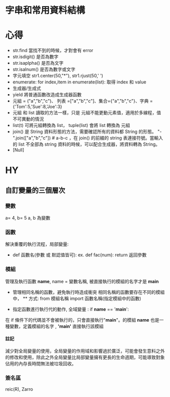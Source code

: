# 字串和常用資料結構

# 心得

* str.find 當找不到的時候，才對會有 error
* str.isdigit() 是否為數字
* str.isaplpha() 是否為文字
* str.isalnum() 是否為數字或文字
* 字元填空 str1.center(50,"\*"), str1.rjust(50,' ')
* enumerate: for index,item in enumerate(list): 取得 index 和 value
* 生成器/生成式
* yield 將普通函數改造成生成器函數
* 元組 = ("a","b","c")、 列表 =["a","b","c"]、集合={"a","b","c"}、字典 ={'Tom':5,'Sue':8,'Joe':3}
* 元組 和 list 讀取的方法一樣，只是 元組不能更動元素值，適用於多線程，值不可異動的情況
* list(t) 可將元組轉換為 list， tuple(list) 會將 list 轉換為 元組
* join() 是 String 資料形態的方法，需要確認所有的資料都 String 的形態。 "-".join(["a","b","c"]) # a-b-c ，在 join() 的前綴的 string 表連接符號。當輸入的 list 不全部為 string 資料的時候，可以配合生成器，將資料轉為 String。
* [Null]


# HY
## 自訂變量的三個層次

### 變數
 a= 4, b= 5 
 a, b 為變數

### 函數
解決重覆的執行流程，局部變量:
* def 函數名(參數 或 默認值皆可): 
    ex. def fac(num):  return 返回參數

### 模組
管理及執行函數
__name__, name = 變數名稱, 被直接執行的模組的名字才是 __main__

* 管理相同名稱的函數，避免執行時造成衝突
相同名稱的函數要存在不同的模組中，
** 方式: from 模組名稱 import 函數名稱(指定模組中的函數)


* 指定函數進行執行代的動作, 
全域變量 : if __name__ == '__main__':

在 if 條件下的代碼並不會被執行的，只會直接執行"__main__"。的模組
__name__ 也是一種變數，定義模組的名字 , __'main'__  直接執行該模組


#### 註記
減少對全局變量的使用，全局變量的作用域和影響過於廣泛，可能會發生意料之外的修改和使用，除此之外全局變量比局部變量擁有更長的生命週期，可能導致對象佔用的內存長時間無法被垃圾回收。



### 簽名區

reic(R), Zarro